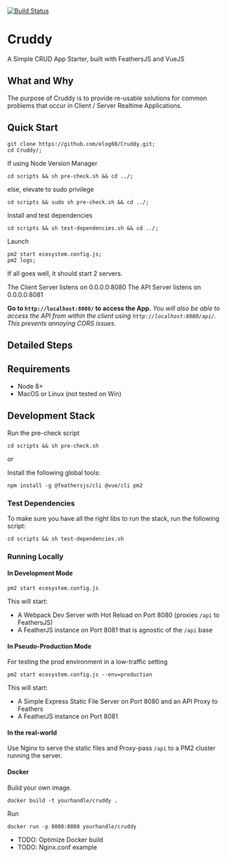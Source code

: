 [![Build Status](https://travis-ci.org/elog08/Cruddy.svg?branch=master)](https://travis-ci.org/elog08/Cruddy)
# Cruddy
A Simple CRUD App Starter, built with FeathersJS and VueJS

## What and Why

The purpose of Cruddy is to provide re-usable solutions for common problems that occur in Client / Server Realtime Applications.

## Quick Start

```
git clone https://github.com/elog08/Cruddy.git;
cd Cruddy/;
```

If using Node Version Manager
```
cd scripts && sh pre-check.sh && cd ../;
```

else, elevate to sudo privilege

```
cd scripts && sudo sh pre-check.sh && cd ../;
```

Install and test dependencies

```
cd scripts && sh test-dependencies.sh && cd ../;

```

Launch

```
pm2 start ecosystem.config.js;
pm2 logs;
```

If all goes well, it should start 2 servers.

The Client Server listens on 0.0.0.0:8080
The API Server listens on 0.0.0.0:8081

**Go to `http://localhost:8080/` to access the App.**
*You will also be able to access the API from within the client using `http://localhost:8080/api/`. This prevents annoying CORS issues.*


## Detailed Steps

## Requirements
- Node 8+
- MacOS or Linux (not tested on Win)
 

## Development Stack

Run the pre-check script

```
cd scripts && sh pre-check.sh
```

or

Install the following global tools:

```
npm install -g @feathersjs/cli @vue/cli pm2
```

### Test Dependencies

To make sure you have all the right libs to run the stack, run the following script:

```
cd scripts && sh test-dependencies.sh

```

### Running Locally

#### In Development Mode

```
pm2 start ecosystem.config.js 
```

This will start:
- A Webpack Dev Server with Hot Reload on Port 8080 (proxies `/api` to FeathersJS)
- A FeatherJS instance on Port 8081 that is agnostic of the `/api` base


#### In Pseudo-Production Mode

For testing the prod environment in a low-traffic setting

```
pm2 start ecosystem.config.js --env=production
```

This will start:
- A Simple Express Static File Server on Port 8080 and an API Proxy to Feathers
- A FeatherJS instance on Port 8081

#### In the real-world

Use Nginx to serve the static files and Proxy-pass `/api` to a PM2 cluster running the server.

#### Docker

Build your own image. 

```
docker build -t yourhandle/cruddy .
```

Run
```
docker run -p 8080:8080 yourhandle/cruddy
```

- TODO: Optimize Docker build
- TODO: Nginx.conf example


